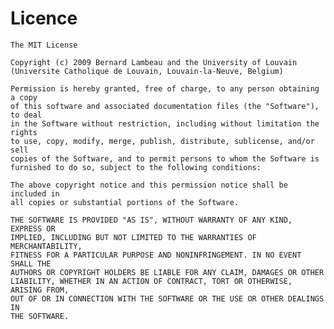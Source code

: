 # Licence

  	The MIT License

  	Copyright (c) 2009 Bernard Lambeau and the University of Louvain 
  	(Universite Catholique de Louvain, Louvain-la-Neuve, Belgium)
	
  	Permission is hereby granted, free of charge, to any person obtaining a copy
  	of this software and associated documentation files (the "Software"), to deal
  	in the Software without restriction, including without limitation the rights
  	to use, copy, modify, merge, publish, distribute, sublicense, and/or sell
  	copies of the Software, and to permit persons to whom the Software is
  	furnished to do so, subject to the following conditions:

  	The above copyright notice and this permission notice shall be included in
  	all copies or substantial portions of the Software.

  	THE SOFTWARE IS PROVIDED "AS IS", WITHOUT WARRANTY OF ANY KIND, EXPRESS OR
  	IMPLIED, INCLUDING BUT NOT LIMITED TO THE WARRANTIES OF MERCHANTABILITY,
  	FITNESS FOR A PARTICULAR PURPOSE AND NONINFRINGEMENT. IN NO EVENT SHALL THE
  	AUTHORS OR COPYRIGHT HOLDERS BE LIABLE FOR ANY CLAIM, DAMAGES OR OTHER
  	LIABILITY, WHETHER IN AN ACTION OF CONTRACT, TORT OR OTHERWISE, ARISING FROM,
  	OUT OF OR IN CONNECTION WITH THE SOFTWARE OR THE USE OR OTHER DEALINGS IN
  	THE SOFTWARE.
	

